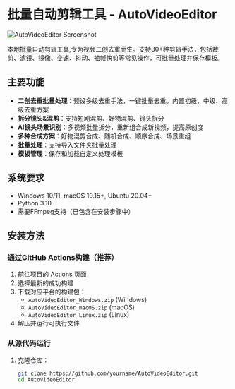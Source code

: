 # 批量自动剪辑工具 - AutoVideoEditor

![AutoVideoEditor Screenshot](screenshot.png) <!-- 如果有截图的话，可以放在这里 -->

本地批量自动剪辑工具,专为视频二创去重而生。支持30+种剪辑手法，包括裁剪、滤镜、镜像、变速、抖动、抽帧快剪等常见操作，可批量处理并保存模板。

## 主要功能

- **二创去重批量处理**：预设多级去重手法，一键批量去重。内置初级、中级、高级去重方案
- **拆分镜头&混剪**：支持短剧混剪、好物混剪、镜头拆分
- **AI镜头场景识别**：多视频批量拆分，重新组合成新视频，提高原创度
- **多种合成方案**：好物混剪合成、随机合成、顺序合成、场景重组
- **批量处理**：支持导入文件夹批量处理
- **模板管理**：保存和加载自定义处理模板

## 系统要求

- Windows 10/11, macOS 10.15+, Ubuntu 20.04+
- Python 3.10
- 需要FFmpeg支持（已包含在安装步骤中）

## 安装方法

### 通过GitHub Actions构建（推荐）

1. 前往项目的 [Actions 页面](https://github.com/yourname/AutoVideoEditor/actions)
2. 选择最新的成功构建
3. 下载对应平台的构建包：
   - `AutoVideoEditor_Windows.zip` (Windows)
   - `AutoVideoEditor_macOS.zip` (macOS)
   - `AutoVideoEditor_Linux.zip` (Linux)
4. 解压并运行可执行文件

### 从源代码运行

1. 克隆仓库：
   ```bash
   git clone https://github.com/yourname/AutoVideoEditor.git
   cd AutoVideoEditor